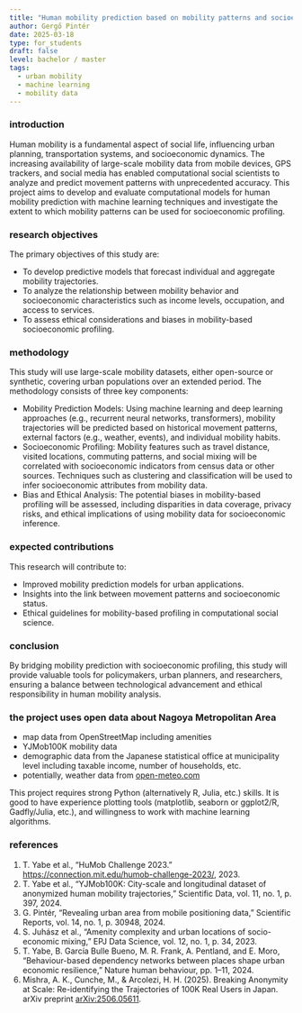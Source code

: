 ```yaml
---
title: "Human mobility prediction based on mobility patterns and socioeconomic background "
author: Gergő Pintér
date: 2025-03-18
type: for_students
draft: false
level: bachelor / master
tags:
  - urban mobility
  - machine learning
  - mobility data
---
```


### introduction

Human mobility is a fundamental aspect of social life, influencing urban planning, transportation systems, and socioeconomic dynamics. The increasing availability of large-scale mobility data from mobile devices, GPS trackers, and social media has enabled computational social scientists to analyze and predict movement patterns with unprecedented accuracy. This project aims to develop and evaluate computational models for human mobility prediction with machine learning techniques and investigate the extent to which mobility patterns can be used for socioeconomic profiling.

### research objectives

The primary objectives of this study are:

- To develop predictive models that forecast individual and aggregate mobility trajectories.
- To analyze the relationship between mobility behavior and socioeconomic characteristics such as income levels, occupation, and access to services.
- To assess ethical considerations and biases in mobility-based socioeconomic profiling.

### methodology

This study will use large-scale mobility datasets, either open-source or synthetic, covering urban populations over an extended period. The methodology consists of three key components:

- Mobility Prediction Models: Using machine learning and deep learning approaches (e.g., recurrent neural networks, transformers), mobility trajectories will be predicted based on historical movement patterns, external factors (e.g., weather, events), and individual mobility habits.
- Socioeconomic Profiling: Mobility features such as travel distance, visited locations, commuting patterns, and social mixing will be correlated with socioeconomic indicators from census data or other sources. Techniques such as clustering and classification will be used to infer socioeconomic attributes from mobility data.
- Bias and Ethical Analysis: The potential biases in mobility-based profiling will be assessed, including disparities in data coverage, privacy risks, and ethical implications of using mobility data for socioeconomic inference.

### expected contributions

This research will contribute to:

- Improved mobility prediction models for urban applications.
- Insights into the link between movement patterns and socioeconomic status.
- Ethical guidelines for mobility-based profiling in computational social science.

### conclusion

By bridging mobility prediction with socioeconomic profiling, this study will provide valuable tools for policymakers, urban planners, and researchers, ensuring a balance between technological advancement and ethical responsibility in human mobility analysis.

### the project uses open data about Nagoya Metropolitan Area

- map data from OpenStreetMap including amenities
- YJMob100K mobility data
- demographic data from the Japanese statistical office at municipality level including taxable income, number of households, etc.
- potentially, weather data from [open-meteo.com](https://open-meteo.com/)

This project requires strong Python (alternatively R, Julia, etc.) skills.
It is good to have experience plotting tools (matplotlib, seaborn or ggplot2/R, Gadfly/Julia, etc.), and willingness to work with machine learning algorithms.

### references

1. T. Yabe et al., “HuMob Challenge 2023.” https://connection.mit.edu/humob-challenge-2023/, 2023.
2. T. Yabe et al., “YJMob100K: City-scale and longitudinal dataset of anonymized human mobility trajectories,” Scientific Data, vol. 11, no. 1, p. 397, 2024.
3. G. Pintér, “Revealing urban area from mobile positioning data,” Scientific Reports, vol. 14, no. 1, p. 30948, 2024.
4. S. Juhász et al., “Amenity complexity and urban locations of socio-economic mixing,” EPJ Data Science, vol. 12, no. 1, p. 34, 2023.
5. T. Yabe, B. García Bulle Bueno, M. R. Frank, A. Pentland, and E. Moro, “Behaviour-based dependency networks between places shape urban economic resilience,” Nature human behaviour, pp. 1–11, 2024.
6. Mishra, A. K., Cunche, M., & Arcolezi, H. H. (2025). Breaking Anonymity at Scale: Re-identifying the Trajectories of 100K Real Users in Japan. arXiv preprint [arXiv:2506.05611](https://arxiv.org/abs/2506.05611#).
